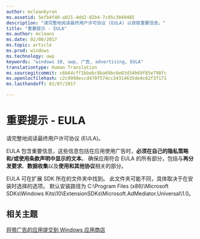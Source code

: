 ```yaml
---
author: mcleanbyron
ms.assetid: 5efb4f40-a021-4dd2-82b4-7c95c3849485
description: "请完整地阅读最终用户许可协议 (EULA) 以获取重要信息。"
title: "重要提示 - EULA"
ms.author: mcleans
ms.date: 02/08/2017
ms.topic: article
ms.prod: windows
ms.technology: uwp
keywords: "windows 10, uwp, 广告, advertising, EULA"
translationtype: Human Translation
ms.sourcegitcommit: c6b64cff1bbebc8ba69bc6e03d34b69f85e798fc
ms.openlocfilehash: c2c9998eccd470f574cc34314635de4c62f3f171
ms.lasthandoff: 02/07/2017

---
```


# <a name="important-notice---eula"></a>重要提示 - EULA




请完整地阅读最终用户许可协议 (EULA)。

EULA 包含重要信息，这些信息包括在应用使用广告时，**必须在自己的隐私策略和/或使用条款声明中显示的文本**。 确保应用符合 EULA 的所有部分，包括与**再分发要求**、**数据收集**以及**使用和其他协议**相关的部分。

EULA 可在扩展 SDK 所在的文件夹中找到。 此文件夹可能不同，具体取决于在安装时选择的选项。 默认安装路径为 C:\\Program Files (x86)\\Microsoft SDKs\\Windows Kits\\10\\ExtensionSDKs\\Microsoft.AdMediator.Universal\\1.0。

## <a name="related-topics"></a>相关主题

[将带广告的应用提交到 Windows 应用商店](submit-an-app-with-ads-to-the-windows-store.md)

 

 

